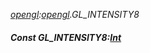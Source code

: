 _[opengl](../../modules/opengl/opengl-module.md):[opengl](../../modules/opengl/opengl-module.md).GL\_INTENSITY8_
##### Const GL\_INTENSITY8:[Int](../../modules/wonkey/wonkey-types-int.md)
